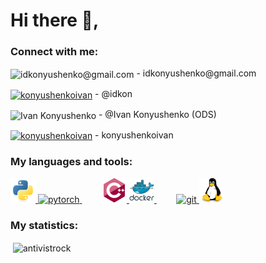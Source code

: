 <h1 align="left">Hi there 👋,</h1>
<h3 align="left">Connect with me:</h3>
<p align="left">
<a target="blank"><img align="center" src="https://cdn.jsdelivr.net/npm/simple-icons@3.0.1/icons/gmail.svg" alt="idkonyushenko@gmail.com" height="30" width="40" /></a> - idkonyushenko@gmail.com
</p>
<p align="left">
<a href="https://t.me/idkon" target="blank"><img align="center" src="https://cdn.jsdelivr.net/npm/simple-icons@3.0.1/icons/telegram.svg" alt="konyushenkoivan" height="30" width="40" /></a> - @idkon
</p>
</p>
<p align="left">
<a target="blank"><img align="center" src="https://cdn.jsdelivr.net/npm/simple-icons@3.0.1/icons/slack.svg" alt="Ivan Konyushenko" height="30" width="40" /></a> - @Ivan Konyushenko (ODS)
</p>
<p align="left">
<a href="https://instagram.com/konyushenkoivan" target="blank"><img align="center" src="https://cdn.jsdelivr.net/npm/simple-icons@3.0.1/icons/instagram.svg" alt="konyushenkoivan" height="30" width="40" /></a> - konyushenkoivan
</p>
<h3 align="left">My languages and tools:</h3>
<p align="left"> 
  
  <a href="https://www.python.org" target="_blank"> <img src="https://raw.githubusercontent.com/devicons/devicon/master/icons/python/python-original.svg" alt="python" width="40" height="40"/> </a> 
  <a href="https://pytorch.org/" target="_blank"> <img src="https://www.vectorlogo.zone/logos/pytorch/pytorch-icon.svg" alt="pytorch" width="40" height="40"/> </a>  &nbsp; &nbsp; &nbsp; &nbsp;
  <a href="https://www.w3schools.com/cpp/" target="_blank"> <img src="https://raw.githubusercontent.com/devicons/devicon/master/icons/cplusplus/cplusplus-original.svg" alt="cplusplus" width="40" height="40"/> </a> 
  <a href="https://www.docker.com/" target="_blank"> <img src="https://raw.githubusercontent.com/devicons/devicon/master/icons/docker/docker-original-wordmark.svg" alt="docker" width="40" height="40"/> </a> &nbsp; &nbsp; &nbsp; &nbsp;
  <a href="https://git-scm.com/" target="_blank"> <img src="https://www.vectorlogo.zone/logos/git-scm/git-scm-icon.svg" alt="git" width="40" height="40"/> </a> 
  <a href="https://www.linux.org/" target="_blank"> <img src="https://raw.githubusercontent.com/devicons/devicon/master/icons/linux/linux-original.svg" alt="linux" width="40" height="40"/> </a> 
</p>


<h3 align="left">My statistics:</h3>
<p>&nbsp;<img align="center" src="https://github-readme-stats.vercel.app/api?username=antivistrock&show_icons=true&locale=en" alt="antivistrock" /></p>

